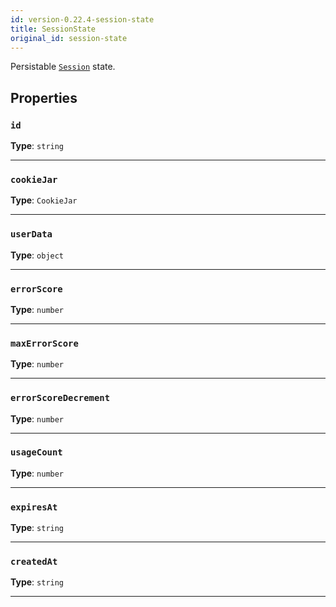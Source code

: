 ```yaml
---
id: version-0.22.4-session-state
title: SessionState
original_id: session-state
---
```


<a name="sessionstate"></a>

Persistable [`Session`](../api/session) state.

## Properties

### `id`

**Type**: `string`

---

### `cookieJar`

**Type**: `CookieJar`

---

### `userData`

**Type**: `object`

---

### `errorScore`

**Type**: `number`

---

### `maxErrorScore`

**Type**: `number`

---

### `errorScoreDecrement`

**Type**: `number`

---

### `usageCount`

**Type**: `number`

---

### `expiresAt`

**Type**: `string`

---

### `createdAt`

**Type**: `string`

---
